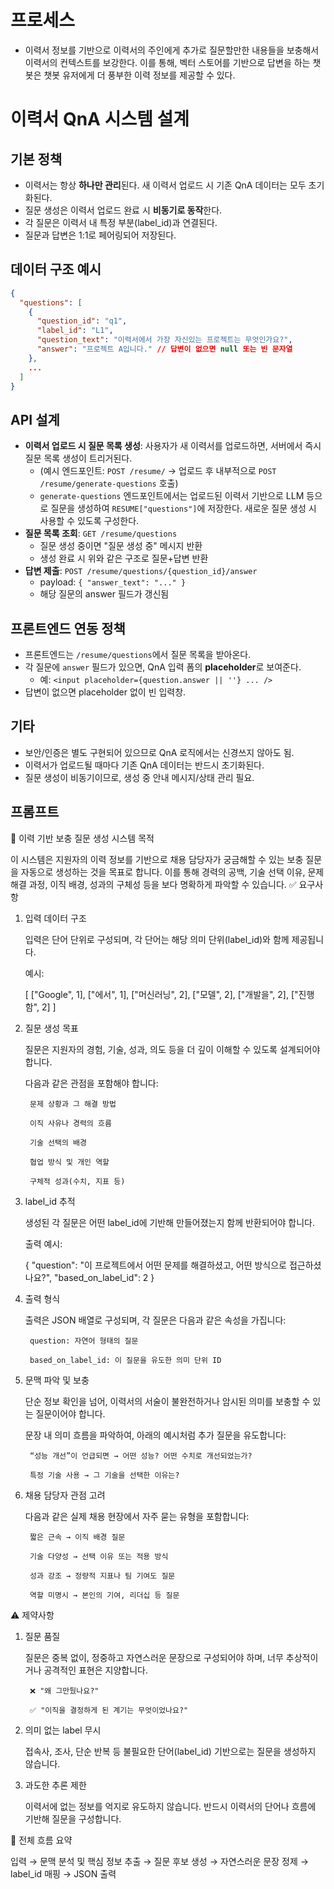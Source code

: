 
# 프로세스
- 이력서 정보를 기반으로 이력서의 주인에게 추가로 질문할만한 내용들을 보충해서 이력서의 컨텍스트를 보강한다. 이를 통해, 벡터 스토어를 기반으로 답변을 하는 챗봇은 챗봇 유저에게 더 풍부한 이력 정보를 제공할 수 있다.
# 이력서 QnA 시스템 설계

## 기본 정책
- 이력서는 항상 **하나만 관리**된다. 새 이력서 업로드 시 기존 QnA 데이터는 모두 초기화된다.
- 질문 생성은 이력서 업로드 완료 시 **비동기로 동작**한다.
- 각 질문은 이력서 내 특정 부분(label_id)과 연결된다.
- 질문과 답변은 1:1로 페어링되어 저장된다.

## 데이터 구조 예시
```json
{
  "questions": [
    {
      "question_id": "q1",
      "label_id": "L1",
      "question_text": "이력서에서 가장 자신있는 프로젝트는 무엇인가요?",
      "answer": "프로젝트 A입니다." // 답변이 없으면 null 또는 빈 문자열
    },
    ...
  ]
}
```

## API 설계
- **이력서 업로드 시 질문 목록 생성**: 사용자가 새 이력서를 업로드하면, 서버에서 즉시 질문 목록 생성이 트리거된다.
    - (예시 엔드포인트: `POST /resume/` → 업로드 후 내부적으로 `POST /resume/generate-questions` 호출)
    - `generate-questions` 엔드포인트에서는 업로드된 이력서 기반으로 LLM 등으로 질문을 생성하여 `RESUME["questions"]`에 저장한다. 새로운 질문 생성 시 사용할 수 있도록 구성한다. 
- **질문 목록 조회**: `GET /resume/questions`
    - 질문 생성 중이면 "질문 생성 중" 메시지 반환
    - 생성 완료 시 위와 같은 구조로 질문+답변 반환
- **답변 제출**: `POST /resume/questions/{question_id}/answer`
    - payload: `{ "answer_text": "..." }`
    - 해당 질문의 answer 필드가 갱신됨

## 프론트엔드 연동 정책
- 프론트엔드는 `/resume/questions`에서 질문 목록을 받아온다.
- 각 질문에 `answer` 필드가 있으면, QnA 입력 폼의 **placeholder**로 보여준다.
    - 예: `<input placeholder={question.answer || ''} ... />`
- 답변이 없으면 placeholder 없이 빈 입력창.

## 기타
- 보안/인증은 별도 구현되어 있으므로 QnA 로직에서는 신경쓰지 않아도 됨.
- 이력서가 업로드될 때마다 기존 QnA 데이터는 반드시 초기화된다.
- 질문 생성이 비동기이므로, 생성 중 안내 메시지/상태 관리 필요.



## 프롬프트
📝 이력 기반 보충 질문 생성 시스템
목적

이 시스템은 지원자의 이력 정보를 기반으로 채용 담당자가 궁금해할 수 있는 보충 질문을 자동으로 생성하는 것을 목표로 합니다. 이를 통해 경력의 공백, 기술 선택 이유, 문제 해결 과정, 이직 배경, 성과의 구체성 등을 보다 명확하게 파악할 수 있습니다.
✅ 요구사항
1. 입력 데이터 구조

    입력은 단어 단위로 구성되며, 각 단어는 해당 의미 단위(label_id)와 함께 제공됩니다.

    예시:

    [
      ["Google", 1],
      ["에서", 1],
      ["머신러닝", 2],
      ["모델", 2],
      ["개발을", 2],
      ["진행함", 2]
    ]

2. 질문 생성 목표

    질문은 지원자의 경험, 기술, 성과, 의도 등을 더 깊이 이해할 수 있도록 설계되어야 합니다.

    다음과 같은 관점을 포함해야 합니다:

        문제 상황과 그 해결 방법

        이직 사유나 경력의 흐름

        기술 선택의 배경

        협업 방식 및 개인 역할

        구체적 성과(수치, 지표 등)

3. label_id 추적

    생성된 각 질문은 어떤 label_id에 기반해 만들어졌는지 함께 반환되어야 합니다.

    출력 예시:

    {
      "question": "이 프로젝트에서 어떤 문제를 해결하셨고, 어떤 방식으로 접근하셨나요?",
      "based_on_label_id": 2
    }

4. 출력 형식

    출력은 JSON 배열로 구성되며, 각 질문은 다음과 같은 속성을 가집니다:

        question: 자연어 형태의 질문

        based_on_label_id: 이 질문을 유도한 의미 단위 ID

5. 문맥 파악 및 보충

    단순 정보 확인을 넘어, 이력서의 서술이 불완전하거나 암시된 의미를 보충할 수 있는 질문이어야 합니다.

    문장 내 의미 흐름을 파악하여, 아래의 예시처럼 추가 질문을 유도합니다:

        “성능 개선”이 언급되면 → 어떤 성능? 어떤 수치로 개선되었는가?

        특정 기술 사용 → 그 기술을 선택한 이유는?

6. 채용 담당자 관점 고려

    다음과 같은 실제 채용 현장에서 자주 묻는 유형을 포함합니다:

        짧은 근속 → 이직 배경 질문

        기술 다양성 → 선택 이유 또는 적용 방식

        성과 강조 → 정량적 지표나 팀 기여도 질문

        역할 미명시 → 본인의 기여, 리더십 등 질문

⚠️ 제약사항
1. 질문 품질

    질문은 중복 없이, 정중하고 자연스러운 문장으로 구성되어야 하며, 너무 추상적이거나 공격적인 표현은 지양합니다.

        ❌ "왜 그만뒀나요?"

        ✅ "이직을 결정하게 된 계기는 무엇이었나요?"

2. 의미 없는 label 무시

    접속사, 조사, 단순 반복 등 불필요한 단어(label_id) 기반으로는 질문을 생성하지 않습니다.

3. 과도한 추론 제한

    이력서에 없는 정보를 억지로 유도하지 않습니다. 반드시 이력서의 단어나 흐름에 기반해 질문을 구성합니다.

📌 전체 흐름 요약

입력 → 문맥 분석 및 핵심 정보 추출 → 질문 후보 생성 → 자연스러운 문장 정제 → label_id 매핑 → JSON 출력